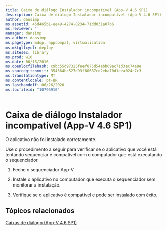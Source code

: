 ```yaml
---
title: Caixa de diálogo Instalador incompatível (App-V 4.6 SP1)
description: Caixa de diálogo Instalador incompatível (App-V 4.6 SP1)
author: dansimp
ms.assetid: 45d465b1-ee49-4274-8234-71dd031a07b6
ms.reviewer: ''
manager: dansimp
ms.author: dansimp
ms.pagetype: mdop, appcompat, virtualization
ms.mktglfcycl: deploy
ms.sitesec: library
ms.prod: w10
ms.date: 06/16/2016
ms.openlocfilehash: c9bc55d97325feef875d54abb09ac71d3ac74a8e
ms.sourcegitcommit: 354664bc527d93f80687cd2eba70d1eea024c7c3
ms.translationtype: MT
ms.contentlocale: pt-BR
ms.lasthandoff: 06/26/2020
ms.locfileid: "10796910"
---
```

# Caixa de diálogo Instalador incompatível (App-V 4.6 SP1)


O aplicativo não foi instalado corretamente.

Use o procedimento a seguir para verificar se o aplicativo que você está tentando sequenciar é compatível com o computador que está executando o sequenciador.

1.  Feche o sequenciador App-V.

2.  Instale o aplicativo no computador que executa o sequenciador sem monitorar a instalação.

3.  Verifique se o aplicativo é compatível e pode ser instalado com êxito.

## Tópicos relacionados


[Caixas de diálogo (App-V 4.6 SP1)](dialog-boxes--appv-46-sp1-.md)

 

 






